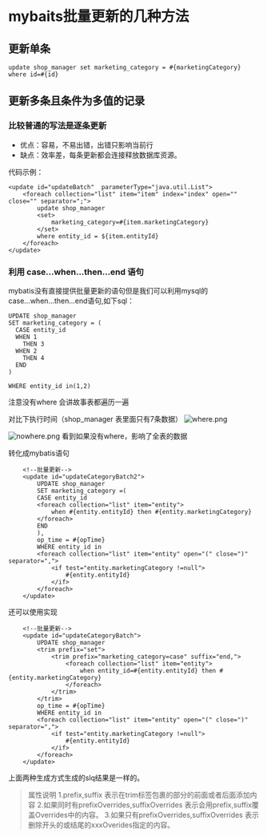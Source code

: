 # mybaits批量更新的几种方法
## 更新单条
```
update shop_manager set marketing_category = #{marketingCategory} where id=#{id}
```
## 更新多条且条件为多值的记录

### 比较普通的写法是逐条更新

* 优点：容易，不易出错，出错只影响当前行
* 缺点：效率差，每条更新都会连接释放数据库资源。

代码示例：
```
<update id="updateBatch"  parameterType="java.util.List">
    <foreach collection="list" item="item" index="index" open="" close="" separator=";">
        update shop_manager
        <set>
            marketing_category=#{item.marketingCategory}
        </set>
        where entity_id = ${item.entityId}
    </foreach>
</update>
```
### 利用 case...when...then...end 语句
mybatis没有直接提供批量更新的语句但是我们可以利用mysql的case...when...then...end语句,如下sql：
```
UPDATE shop_manager
SET marketing_category = (
  CASE entity_id
  WHEN 1
    THEN 3
  WHEN 2
    THEN 4
  END
)

WHERE entity_id in(1,2)
```

注意没有where 会讲故事表都遍历一遍

对比下执行时间（shop_manager 表里面只有7条数据）
![where.png](https://img-blog.csdnimg.cn/20190617143103217.png)


![nowhere.png](https://img-blog.csdnimg.cn/20190617143115564.png)
看到如果没有where，影响了全表的数据

转化成mybatis语句

```
    <!--批量更新-->
    <update id="updateCategoryBatch2">
        UPDATE shop_manager
        SET marketing_category =(
        CASE entity_id
        <foreach collection="list" item="entity">
            when #{entity.entityId} then #{entity.marketingCategory}
        </foreach>
        END
        ),
        op_time = #{opTime}
        WHERE entity_id in
        <foreach collection="list" item="entity" open="(" close=")" separator=",">
            <if test="entity.marketingCategory !=null">
                #{entity.entityId}
            </if>
        </foreach>
    </update>
```

还可以使用<trim>实现
```
    <!--批量更新-->
    <update id="updateCategoryBatch">
        UPDATE shop_manager
        <trim prefix="set">
            <trim prefix="marketing_category=case" suffix="end,">
                <foreach collection="list" item="entity">
                    when entity_id=#{entity.entityId} then #{entity.marketingCategory}
                </foreach>
            </trim>
        </trim>
        op_time = #{opTime}
        WHERE entity_id in
        <foreach collection="list" item="entity" open="(" close=")" separator=",">
            <if test="entity.marketingCategory !=null">
                #{entity.entityId}
            </if>
        </foreach>
    </update>
```
上面两种生成方式生成的slq结果是一样的。
><trim>属性说明
1.prefix,suffix 表示在trim标签包裹的部分的前面或者后面添加内容
2.如果同时有prefixOverrides,suffixOverrides 表示会用prefix,suffix覆盖Overrides中的内容。
3.如果只有prefixOverrides,suffixOverrides 表示删除开头的或结尾的xxxOverides指定的内容。




